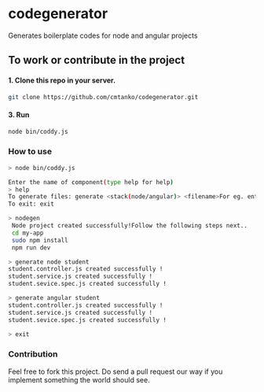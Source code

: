 # codegenerator
Generates boilerplate codes for node and angular projects

## To work or contribute in the project

#### 1. Clone this repo in your server.

```sh
git clone https://github.com/cmtanko/codegenerator.git
```

#### 3. Run

```sh
node bin/coddy.js
```
### How to use
```sh
> node bin/coddy.js

Enter the name of component(type help for help)
> help
To generate files: generate <stack(node/angular)> <filename>For eg. entering "generate student" will generate student.controller.js,student.service.js, student.service.spec.js
To exit: exit

> nodegen
 Node project created successfully!Follow the following steps next.. 
 cd my-app
 sudo npm install 
 npm run dev 

> generate node student 
student.controller.js created successfully !
student.service.js created successfully !
student.sevice.spec.js created successfully !

> generate angular student
student.controller.js created successfully !
student.service.js created successfully !
student.sevice.spec.js created successfully !

> exit
```
### Contribution

Feel free to fork this project. Do send a pull request our way if you implement
something the world should see.

